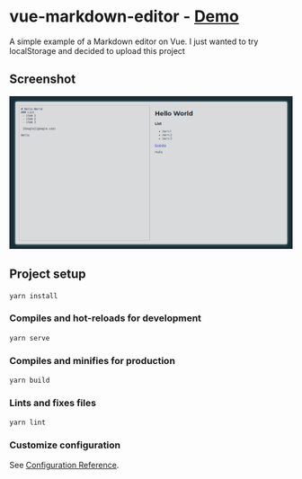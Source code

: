# vue-markdown-editor - [Demo](https://nulloneguy.github.io/vue-markdown-editor/)

A simple example of a Markdown editor on Vue.
I just wanted to try localStorage and decided to upload this project

## Screenshot
![Screenshot](screenshot.png)

## Project setup
```
yarn install
```

### Compiles and hot-reloads for development
```
yarn serve
```

### Compiles and minifies for production
```
yarn build
```

### Lints and fixes files
```
yarn lint
```

### Customize configuration
See [Configuration Reference](https://cli.vuejs.org/config/).
